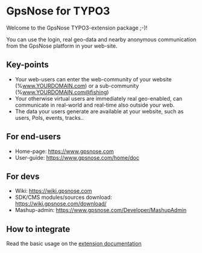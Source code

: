 # GpsNose for TYPO3

Welcome to the GpsNose TYPO3-extension package ;-)!

You can use the login, real geo-data and nearby anonymous communication from the GpsNose platform in your web-site.

## Key-points

- Your web-users can enter the web-community of your website (%www.YOURDOMAIN.com) or a sub-community (%www.YOURDOMAIN.com@fishing)
- Your otherwise virtual users are immediately real geo-enabled, can communicate in real-world and real-time also outside your web.
- The data your users generate are available at your website, such as users, PoIs, events, tracks..

## For end-users

- Home-page: https://www.gpsnose.com
- User-guide: https://www.gpsnose.com/home/doc

## For devs

- Wiki: https://wiki.gpsnose.com
- SDK/CMS modules/sources download: https://wiki.gpsnose.com/download/
- Mashup-admin: https://www.gpsnose.com/Developer/MashupAdmin

## How to integrate

Read the basic usage on the [extension documentation](https://docs.typo3.org/typo3cms/extensions/gpsnose/)


